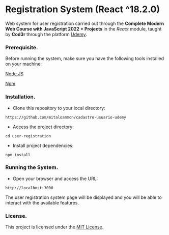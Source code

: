# Registration System (React ^18.2.0)

Web system for user registration
carried out through the **Complete Modern Web Course with JavaScript 2022 + Projects** in the _React_ module, taught by **Cod3r**
through the platform [Udemy](https://www.udemy.com).

### Prerequisite.

Before running the system, make sure you have the following tools installed on your machine:

[Node.JS](https://nodejs.org)

[Npm](https://www.npmjs.com/)

### Installation.

- Clone this repository to your local directory:

```https://github.com/mitaloammon/cadastro-usuario-udemy```

- Access the project directory:

```cd user-registration```

- Install project dependencies:

```npm install```

### Running the System.

- Open your browser and access the URL:

```http://localhost:3000```

The user registration system page will be displayed and you will be able to interact with the available features.

### License.

This project is licensed under the [MIT License](https://opensource.org/licenses/MIT).
